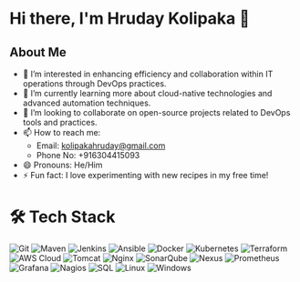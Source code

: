 # Hi there, I'm Hruday Kolipaka 👋
## About Me
- 👀 I’m interested in enhancing efficiency and collaboration within IT operations through DevOps practices.
- 🌱 I’m currently learning more about cloud-native technologies and advanced automation techniques.
- 💞️ I’m looking to collaborate on open-source projects related to DevOps tools and practices.
- 📫 How to reach me: 
  - Email: kolipakahruday@gmail.com  
  - Phone No: +916304415093  
- 😄 Pronouns: He/Him
- ⚡ Fun fact: I love experimenting with new recipes in my free time!

# 🛠 Tech Stack

![Git](https://img.icons8.com/color/96/000000/git.png) ![Maven](https://img.icons8.com/color/96/000000/maven.png) ![Jenkins](https://img.icons8.com/color/96/000000/jenkins.png) ![Ansible](https://img.icons8.com/color/96/000000/ansible.png) ![Docker](https://img.icons8.com/color/96/000000/docker.png) ![Kubernetes](https://img.icons8.com/color/96/000000/kubernetes.png) ![Terraform](https://img.icons8.com/color/96/000000/terraform.png) ![AWS Cloud](https://img.icons8.com/color/96/000000/amazon-web-services.png) ![Tomcat](https://img.icons8.com/color/96/000000/tomcat.png) ![Nginx](https://img.icons8.com/color/96/000000/nginx.png) ![SonarQube](https://img.icons8.com/color/96/000000/sonarqube.png) ![Nexus](https://img.icons8.com/color/96/000000/nexus.png) ![Prometheus](https://img.icons8.com/color/96/000000/prometheus.png) ![Grafana](https://img.icons8.com/color/96/000000/grafana.png) ![Nagios](https://img.icons8.com/color/96/000000/nagios.png) ![SQL](https://img.icons8.com/color/96/000000/sql.png) ![Linux](https://img.icons8.com/color/96/000000/linux.png) ![Windows](https://img.icons8.com/color/96/000000/windows-10.png)



<!---
Hruday143/Hruday143 is a ✨ special ✨ repository because its `README.md` (this file) appears on your GitHub profile.
You can click the Preview link to take a look at your changes.
--->
